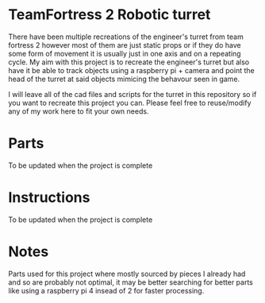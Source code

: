# TeamFortress 2 Robotic turret
There have been multiple recreations of the engineer's turret from team fortress 2 however most of them are just static props or if they do have some form of movement it is usually just in one axis and on a repeating cycle. My aim with this project is to recreate the engineer's turret but also have it be able to track objects using a raspberry pi + camera and point the head of the turret at said objects mimicing the behavour seen in game.

I will leave all of the cad files and scripts for the turret in this repository so if you want to recreate this project you can. Please feel free to reuse/modify any of my work here to fit your own needs.

# Parts
To be updated when the project is complete

# Instructions
To be updated when the project is complete

# Notes
Parts used for this project where mostly sourced by pieces I already had and so are probably not optimal, it may be better searching for better parts like using a raspberry pi 4 insead of 2 for faster processing.